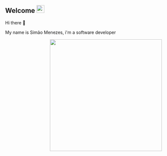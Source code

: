 <h2>Welcome <img src="https://media.giphy.com/media/hvRJCLFzcasrR4ia7z/giphy.gif" width="25px"></h2>
<p>Hi there 👋</p>
<p>My name is Simão Menezes, i'm a software developer</p>



  <img align="right" min-width="360px" max-width="400px" width="360px"  src="https://github-readme-stats.vercel.app/api/top-langs/?username=simaomenezes&theme=dracula&hide_langs_below=1" />
<!--
**simaomenezes/simaomenezes** is a ✨ _special_ ✨ repository because its `README.md` (this file) appears on your GitHub profile.

Here are some ideas to get you started:

- 🔭 I’m currently working on ...
- 🌱 I’m currently learning ...
- 👯 I’m looking to collaborate on ...
- 🤔 I’m looking for help with ...
- 💬 Ask me about ...
- 📫 How to reach me: ...
- 😄 Pronouns: ...
- ⚡ Fun fact: ...
-->
